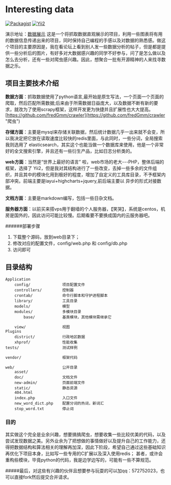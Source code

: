 Interesting data
=========================

[![Packagist](https://img.shields.io/packagist/v/meolu/walle-web.svg)]()  [![Yii2](https://img.shields.io/badge/Powered_by-Yii_Framework-green.svg?style=flat)](http://www.yiiframework.com/)

演示地址：[数据展示](http://data.kinggui.com "演示地址")
 这是一个将抓取数据直观展示的项目，利用一些图表将有用的数据信息传递出来的项目，同时保持自己编程的手感以及对数据的熟悉感。做这个项目的主要原因是，我在看论坛上看到别人发一些数据分析的帖子，但是都是提供一些分析后的图片，有好多对大数据感兴趣的同学不好参与，问了是怎么做以及怎么去分析，还有一些对爬虫感兴趣。因此，想聚合一批有开源精神的人来找寻数据之乐。

## 项目主要技术介绍
**数据方面**：抓取数据使用了python语言,最开始是原生写法，一个页面一个页面的爬取，然后匹配所需数据;后来由于所需数据日益庞大，以及数据不断有新的要求，就改为了使用scrapy框架，这样开发更为快捷并且扩展性也大大提高。[https://github.com/fredGmm/crawler](https://github.com/fredGmm/crawler "爬虫")

**存储方面**：主要是mysql来存储关联数据，然后统计数据几乎一出来就不会变，所以我决定把它放在读取速度比较快的redis里面，与此同时，一些分词，全局搜索我则选用了 elasticsearch，其实这个也能当做一个数据库来使用，他是一个非常好的全文搜索引擎，并且还有一些衍生产品，比如日志分析类的。

**web方面**：当然是“世界上最好的语言” 啦，web市场的老大---PHP，整体后端的框架，选择了 Yii2，但是我对其结构进行了一些改变，去掉一些多余的文件组织，并且其中的模块化用到极好的程度，增加了自定义的工具库目录，不予框架内部冲突。前端主要是layui+highcharts+jquery,前后端主要以 异步的形式对接数据。

**文档方面**：主要是markdown编写，包括一些日杂文档。

**服务器方面**：以前买来搭vps用于翻墙的个人服务器，【笑哭】，系统是centos，机房是国外的，因此访问可能比较慢。后期看要不要换成国内的云服务器吧。

######部署步骤
1. 下载整个源码，放到web目录下；
2. 修改对应的配置文件，config/web.php 和 config/db.php
3. 访问即可

目录结构
-------------------

```
Application
    config/              项目配置文件
    controllers/         控制器
    crontab/             命令行脚本和守护进程脚本
	library/             工具目录
	models/              模型
	modules/             多模块目录
		base/            基类模块，其他模块需继承它

	view/                视图
Plugins
    district/            行政地区数据
    xhprof/              性能收集
tests/                   测试样例

vendor/                  框架代码

web/                     公开目录
	asset/
	doc/                 文档文件
	new-admin/           页面前端文件
	static/              静态资源
	404.html
	index.php            入口文件
	new_word_dict.php    配置分词的热词，新词汇
	stop_word.txt        停止词

````

### 目的
其实做这个完全是业余兴趣，想要搞搞爬虫，想要收集一些比较优美的代码，以及尝试发现数据之美。另外业余为了把想做的事情做好以及提升自己的工作能力，还得把数据结构和算法相关的理解再加深，因此下阶段，希望自己通过这些基础知识再优化下项目本身，比如写一些专用的C扩展以及深入使用redis； 甚者，或许会重构些模块，毕竟python的代码，我是边学边写的，可能有一些不算规范。

#####最后，对这些有兴趣的伙伴且想要参与玩耍的可以加qq：572752023，也可以直接fork然后提交合并请求。




